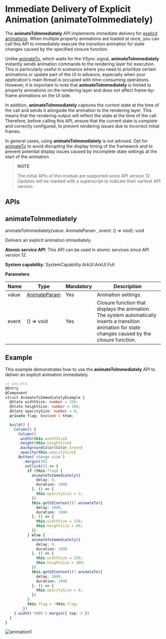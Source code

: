 # Immediate Delivery of Explicit Animation (animateToImmediately)
<!--Kit: ArkUI-->
<!--Subsystem: ArkUI-->
<!--Owner: @CCFFWW-->
<!--Designer: @yangfan229-->
<!--Tester: @lxl007-->
<!--Adviser: @HelloCrease-->

The **animateToImmediately** API implements immediate delivery for [explicit animations](ts-explicit-animation.md). When multiple property animations are loaded at once, you can call this API to immediately execute the transition animation for state changes caused by the specified closure function.

Unlike [animateTo](../arkts-apis-uicontext-uicontext.md#animateto), which waits for the VSync signal, **animateToImmediately** instantly sends animation commands to the rendering layer for execution. This is particularly useful in scenarios where you need to prioritize certain animations or update part of the UI in advance, especially when your application's main thread is occupied with time-consuming operations. However, it is important to note that **animateToImmediately** is limited to property animations on the rendering layer and does not affect frame-by-frame animations on the UI side.

In addition, **animateToImmediately** captures the current state at the time of the call and sends it alongside the animation to the rendering layer. This means that the rendering output will reflect the state at the time of the call. Therefore, before calling this API, ensure that the current state is complete and correctly configured, to prevent rendering issues due to incorrect initial frames.

In general cases, using **animateToImmediately** is not advised. Opt for [animateTo](../arkts-apis-uicontext-uicontext.md#animateto) to avoid disrupting the display timing of the framework and to prevent potential display issues caused by incomplete state settings at the start of the animation.

> **NOTE**
>
> The initial APIs of this module are supported since API version 12. Updates will be marked with a superscript to indicate their earliest API version.
>

## APIs

## animateToImmediately

animateToImmediately(value: AnimateParam , event: () => void): void

Delivers an explicit animation immediately.

**Atomic service API**: This API can be used in atomic services since API version 12.

**System capability**: SystemCapability.ArkUI.ArkUI.Full

**Parameters**

| Name| Type                                                        | Mandatory| Description                                                        |
| ------ | ------------------------------------------------------------ | -------- | ------------------------------------------------------------ |
| value  | [AnimateParam](ts-explicit-animation.md#animateparam) | Yes      | Animation settings.                                      |
| event  | () => void                                                   | Yes      | Closure function that displays the animation. The system automatically inserts a transition animation for state changes caused by the closure function.|

## Example

This example demonstrates how to use the **animateToImmediately** API to deliver an explicit animation immediately.

```ts
// xxx.ets
@Entry
@Component
struct AnimateToImmediatelyExample {
  @State widthSize: number = 250;
  @State heightSize: number = 100;
  @State opacitySize: number = 0;
  private flag: boolean = true;

  build() {
    Column() {
      Column()
      .width(this.widthSize)
      .height(this.heightSize)
      .backgroundColor(Color.Green)
      .opacity(this.opacitySize)
      Button('change size')
        .margin(30)
        .onClick(() => {
          if (this.flag) {
            animateToImmediately({
              delay: 0,
              duration: 1000
            }, () => {
              this.opacitySize = 1;
            })
            this.getUIContext()?.animateTo({
              delay: 1000,
              duration: 1000
            }, () => {
              this.widthSize = 150;
              this.heightSize = 60;
            })
          } else {
            animateToImmediately({
              delay: 0,
              duration: 1000
            }, () => {
              this.widthSize = 250;
              this.heightSize = 100;
            })
            this.getUIContext()?.animateTo({
              delay: 1000,
              duration: 1000
            }, () => {
              this.opacitySize = 0;
            })
          }
          this.flag = !this.flag;
        })
    }.width('100%').margin({ top: 5 })
  }
}
```

![animation1](figures/animateToImmediately1.gif)
